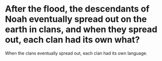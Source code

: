 # After the flood, the descendants of Noah eventually spread out on the earth in clans, and when they spread out, each clan had its own what?

When the clans eventually spread out, each clan had its own language.
